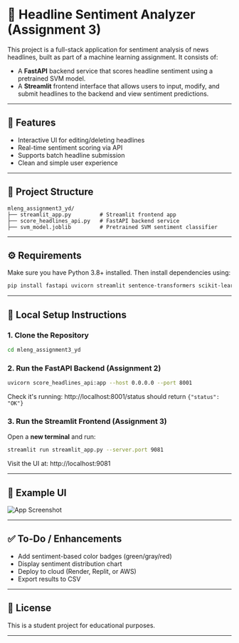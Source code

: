 # 📰 Headline Sentiment Analyzer (Assignment 3)

This project is a full-stack application for sentiment analysis of news headlines, built as part of a machine learning assignment. It consists of:
- A **FastAPI** backend service that scores headline sentiment using a pretrained SVM model.
- A **Streamlit** frontend interface that allows users to input, modify, and submit headlines to the backend and view sentiment predictions.

---

## 🚀 Features
- Interactive UI for editing/deleting headlines
- Real-time sentiment scoring via API
- Supports batch headline submission
- Clean and simple user experience

---

## 📁 Project Structure

```
mleng_assignment3_yd/
├── streamlit_app.py         # Streamlit frontend app
├── score_headlines_api.py   # FastAPI backend service
├── svm_model.joblib         # Pretrained SVM sentiment classifier
```

---

## ⚙️ Requirements

Make sure you have Python 3.8+ installed. Then install dependencies using:

```bash
pip install fastapi uvicorn streamlit sentence-transformers scikit-learn joblib requests
```

---

## 🧪 Local Setup Instructions

### 1. Clone the Repository
```bash
cd mleng_assignment3_yd
```

### 2. Run the FastAPI Backend (Assignment 2)
```bash
uvicorn score_headlines_api:app --host 0.0.0.0 --port 8001
```

Check it's running: http://localhost:8001/status should return `{"status": "OK"}`

### 3. Run the Streamlit Frontend (Assignment 3)
Open a **new terminal** and run:
```bash
streamlit run streamlit_app.py --server.port 9081
```

Visit the UI at: http://localhost:9081

---

## 📸 Example UI

![App Screenshot](screenshot.png) <!-- Replace with actual image if you upload -->

---

## ✅ To-Do / Enhancements
- Add sentiment-based color badges (green/gray/red)
- Display sentiment distribution chart
- Deploy to cloud (Render, Replit, or AWS)
- Export results to CSV

---

## 📄 License
This is a student project for educational purposes.

---
